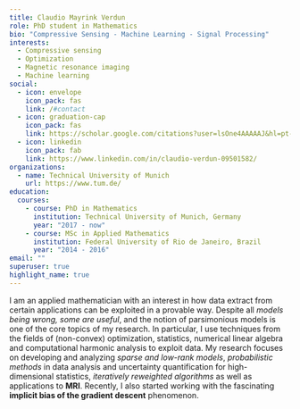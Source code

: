 ```yaml
---
title: Claudio Mayrink Verdun
role: PhD student in Mathematics
bio: "Compressive Sensing - Machine Learning - Signal Processing"
interests:
  - Compressive sensing
  - Optimization
  - Magnetic resonance imaging
  - Machine learning
social:
  - icon: envelope
    icon_pack: fas
    link: /#contact
  - icon: graduation-cap
    icon_pack: fas
    link: https://scholar.google.com/citations?user=lsOne4AAAAAJ&hl=pt-BR
  - icon: linkedin
    icon_pack: fab
    link: https://www.linkedin.com/in/claudio-verdun-09501582/
organizations:
  - name: Technical University of Munich
    url: https://www.tum.de/
education:
  courses:
    - course: PhD in Mathematics
      institution: Technical University of Munich, Germany
      year: "2017 - now"
    - course: MSc in Applied Mathematics
      institution: Federal University of Rio de Janeiro, Brazil
      year: "2014 - 2016"
email: ""
superuser: true
highlight_name: true
---
```

I am an applied mathematician with an interest in how data extract from certain applications can be exploited in a provable way. Despite all *models being wrong, some are useful*, and the notion of parsimonious models is one of the core topics of my research. In particular, I use techniques from the fields of (non-convex) optimization, statistics, numerical linear algebra and computational harmonic analysis to exploit data. My research focuses on developing and analyzing *sparse and low-rank models*, *probabilistic methods* in data analysis and uncertainty quantification for high-dimensional statistics, *iteratively reweighted algorithms* as well as applications to **MRI**. Recently, I also started working with the fascinating **implicit bias of the gradient descent** phenomenon.